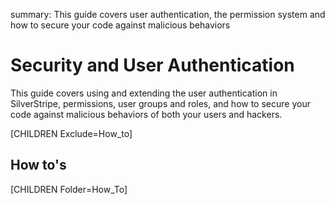 summary: This guide covers user authentication, the permission system and how to secure your code against malicious behaviors

# Security and User Authentication

This guide covers using and extending the user authentication in SilverStripe, permissions, user groups and roles, and 
how to secure your code against malicious behaviors of both your users and hackers.

[CHILDREN Exclude=How_to]

## How to's

[CHILDREN Folder=How_To]